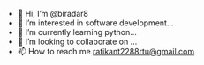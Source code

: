 - 👋 Hi, I’m @biradar8
- 👀 I’m interested in software development...
- 🌱 I’m currently learning python...
- 💞️ I’m looking to collaborate on ...
- 📫 How to reach me ratikant2288rtu@gmail.com

<!---
biradar8/biradar8 is a ✨ special ✨ repository because its `README.md` (this file) appears on your GitHub profile.
You can click the Preview link to take a look at your changes.
--->

